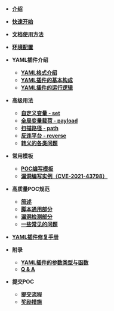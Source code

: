 - [**介绍**](/guide/README.md)
- [**快速开始**](/guide/QuickStart.md)
- [**文档使用方法**](/guide/use.md)
- [**环境配置**](/guide/environment.md)
- **YAML插件介绍**

  - [**YAML格式介绍**](/guide/yaml/yaml_format.md)
  - [**YAML插件的基本构成**](/guide/yaml/yaml_script_v2.md)
  - [**YAML插件的运行逻辑**](/guide/yaml/yaml_run_logic.md)
- **高级用法**

  - [**自定义变量 - set**](/guide/skill/set.md)
  - [**全局变量载荷 - payload**](/guide/skill/payload.md)
  - [**扫描路径 - path**](/guide/skill/path.md)
  - [**反连平台 - reverse**](/guide/skill/reverse.md)
  - [**转义的各类问题**](/guide/skill/escape.md)

[//]: # (todo:  - [**输出 - output**]&#40;/guide/skill/output.md&#41;)

- **常用模板**

  - [**POC编写模板**](/guide/yaml/yaml_poc_template.md)
  - [**漏洞编写实例（CVE-2021-43798）**](/guide/course/phaseIII.md)

[//]: # (todo:  - [**指纹编写模板**]&#40;/guide/yaml/yaml_finger_template.md&#41;)


- **高质量POC规范**

  - [**简述**](/guide/hiq/summary.md)
  - [**脚本通用部分**](/guide/hiq/about_common_part.md)
  - [**漏洞检测部分**](/guide/hiq/about_vulns.md)
  - [**一些常见的问题**](/guide/hiq/question_answer.md)

[//]: # (todo: - [**高质量指纹规范**]&#40;&#41;)
- [**YAML插件修复手册**](/guide/yaml/yaml_fix.md)

- **附录**

  - [**YAML插件的参数类型与函数**](/guide/yaml/yaml_type_func.md)
  - [**Q & A**](/guide/course/phaseV.md)
- **提交POC**
  - [**提交流程**](/guide/contribute.md)
  - [**奖励措施**](/guide/reward.md)
